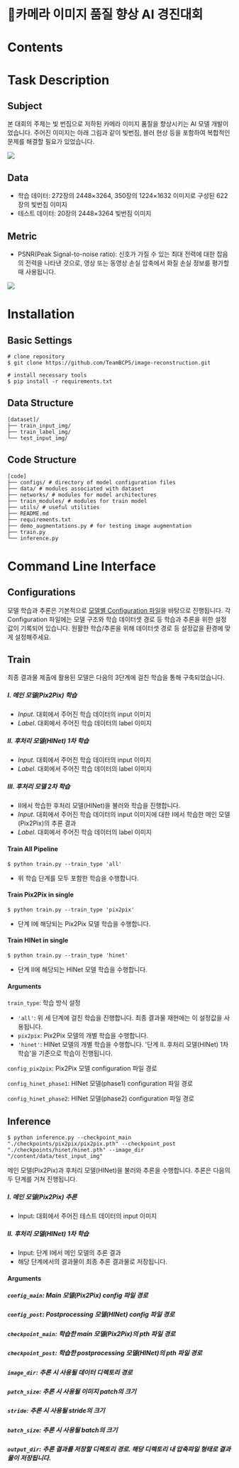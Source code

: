 # 🌟카메라 이미지 품질 향상 AI 경진대회

# Contents



# Task Description

## Subject

본 대회의 주제는 빛 번짐으로 저하된 카메라 이미지 품질을 향상시키는 AI 모델 개발이었습니다. 주어진 이미지는 아래 그림과 같이 빛번짐, 블러 현상 등을 포함하여 복합적인 문제를 해결할 필요가 있었습니다.

![](https://github.com/iloveslowfood/today-I-learned/blob/main/images/image_sample_2.png?raw=true)





## Data

- 학습 데이터: 272장의 2448×3264, 350장의 1224×1632 이미지로 구성된 622장의 빛번짐 이미지
- 테스트 데이터: 20장의 2448×3264 빛번짐 이미지 



## Metric

- PSNR(Peak Signal-to-noise ratio): 신호가 가질 수 있는 최대 전력에 대한 잡음의 전력을 나타낸 것으로, 영상 또는 동영상 손실 압축에서 화질 손실 정보를 평가할때 사용됩니다.

![](https://github.com/iloveslowfood/today-I-learned/blob/main/images/psnr.png?raw=true)



# Installation

## Basic Settings

```shell
# clone repository
$ git clone https://github.com/TeamBCP5/image-reconstruction.git

# install necessary tools
$ pip install -r requirements.txt
```



## Data Structure

```shell
[dataset]/
├── train_input_img/
├── train_label_img/
└── test_input_img/
```



## Code Structure

```shell
[code]
├── configs/ # directory of model configuration files
├── data/ # modules associated with dataset
├── networks/ # modules for model architectures
├── train_modules/ # modules for train model
├── utils/ # useful utilities
├── README.md
├── requirements.txt
├── demo_augmentations.py # for testing image augmentation
├── train.py
└── inference.py
```



# Command Line Interface

## Configurations

모델 학습과 추론은 기본적으로 [모델별 Configuration 파일](https://github.com/TeamBCP5/image-reconstruction/tree/main/configs)을 바탕으로 진행됩니다. 각 Configuration 파일에는 모델 구조와 학습 데이터셋 경로 등 학습과 추론을 위한 설정값이 기록되어 있습니다. 원활한 학습/추론을 위해 데이터셋 경로 등 설정값을 환경에 맞게 설정해주세요.



## Train

최종 결과물 제출에 활용된 모델은 다음의 3단계에 걸친 학습을 통해 구축되었습니다. 

##### I. 메인 모델(Pix2Pix) 학습

- *Input*. 대회에서 주어진 학습 데이터의 input 이미지
- *Label*. 대회에서 주어진 학습 데이터의 label 이미지

##### II. 후처리 모델(HINet) 1차 학습

- *Input*. 대회에서 주어진 학습 데이터의 input 이미지
- *Label*. 대회에서 주어진 학습 데이터의 label 이미지

##### III. 후처리 모델 2차 학습

- II에서 학습한 후처리 모델(HINet)을 불러와 학습을 진행합니다.
- *Input*. 대회에서 주어진 학습 데이터의 input 이미지에 대한 I에서 학습한 메인 모델(Pix2Pix)의 추론 결과
- *Label*. 대회에서 주어진 학습 데이터의 label 이미지



#### Train All Pipeline

```shell
$ python train.py --train_type 'all'
```

- 위 학습 단계를 모두 포함한 학습을 수행합니다.

#### Train Pix2Pix in single

```shell
$ python train.py --train_type 'pix2pix'
```

- 단계 I에 해당되는 Pix2Pix 모델 학습을 수행합니다.

#### Train HINet in single

```shell
$ python train.py --train_type 'hinet'
```

- 단계 II에 해당되는 HINet 모델 학습을 수행합니다.



#### Arguments

`train_type`: 학습 방식 설정

- `'all'`: 위 세 단계에 걸친 학습을 진행합니다. 최종 결과물 재현에는 이 설정값을 사용됩니다.
- `pix2pix`: Pix2Pix 모델의 개별 학습을 수행합니다.
- `'hinet'`: HINet 모델의 개별 학습을 수행합니다. '단계 II. 후처리 모델(HINet) 1차 학습'을 기준으로 학습이 진행됩니다.

`config_pix2pix`: Pix2Pix 모델 configuration 파일 경로

`config_hinet_phase1`: HINet 모델(phase1) configuration 파일 경로

`config_hinet_phase2`: HINet 모델(phase2) configuration 파일 경로



## Inference

```shell
$ python inference.py --checkpoint_main "./checkpoints/pix2pix/pix2pix.pth" --checkpoint_post "./checkpoints/hinet/hinet.pth" --image_dir "/content/data/test_input_img"
```

메인 모델(Pix2Pix)과 후처리 모델(HINet)을 불러와 추론을 수행합니다. 추론은 다음의 두 단계를 거쳐 진행됩니다.

##### I. 메인 모델(Pix2Pix) 추론

- Input: 대회에서 주어진 테스트 데이터의 input 이미지

##### II. 후처리 모델(HINet) 1차 학습

- Input: 단계 I에서 메인 모델의 추론 결과
- 해당 단계에서의 결과물이 최종 추론 결과물로 저장됩니다.



#### Arguments

##### `config_main`: Main 모델(Pix2Pix) config 파일 경로

##### `config_post`: Postprocessing 모델(HINet) config 파일 경로

##### `checkpoint_main`: 학습한 main 모델(Pix2Pix)의 pth 파일 경로

##### `checkpoint_post`: 학습한 postprocessing 모델(HINet)의 pth 파일 경로

##### `image_dir`: 추론 시 사용될 데이터 디렉토리 경로

##### `patch_size`: 추론 시 사용될 이미지 patch의 크기

##### `stride`: 추론 시 사용될 stride의 크기

##### `batch_size`: 추론 시 사용될 batch의 크기

##### `output_dir`: 추론 결과를 저장할 디렉토리 경로. 해당 디렉토리 내 압축파일 형태로 결과물이 저장됩니다.

